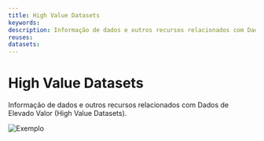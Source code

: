 ```yaml
---
title: High Value Datasets
keywords:
description: Informação de dados e outros recursos relacionados com Dados de Elevado Valor (High Value Datasets).
reuses:
datasets:
---
```

# High Value Datasets

Informação de dados e outros recursos relacionados com Dados de Elevado Valor (High Value Datasets).

![Exemplo](https://raw.githubusercontent.com/amagovpt/docs.dados.gov.pt/master/img/em_construcao.jpg)